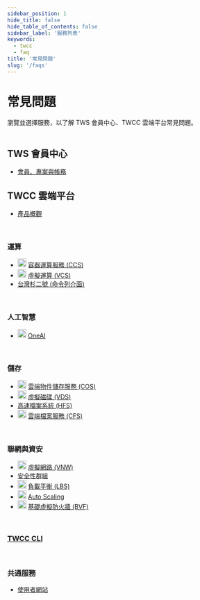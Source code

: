 ```yaml
---
sidebar_position: 1
hide_title: false
hide_table_of_contents: false
sidebar_label: '服務列表'
keywords:
  - twcc
  - faq
title: '常見問題'
slug: '/faqs'
---
```


# <i class="fa fa-question-circle" aria-hidden="true"></i> 常見問題

瀏覽並選擇服務，以了解 TWS 會員中心、TWCC 雲端平台常見問題。<br/><br/>

## TWS 會員中心

- [會員、專案與帳務](/docs/faq/member-center/member-project-billing.md)


## TWCC 雲端平台

- [產品概觀](/docs/faq/twcc/service-overview.md)

<br/>

### 運算

- <img src="https://i.imgur.com/DPC5gPG.png" width="20" height="20"/> <a href="/docs/faq/twcc/ccs">容器運算服務 (CCS) </a><br/>
- <img src="https://cos.twcc.ai/SYS-MANUAL/uploads/upload_af58322eb82b649d1f29aca1f201a117.png" width="20" height="20"/> <a href="/docs/user-guides/twcc/vcs">虛擬運算 (VCS) </a>
- [台灣杉二號 (命令列介面)](/docs/faq/twcc/twnia2-hpc-cli)

<br/>

### 人工智慧

- <img src="https://cos.twcc.ai/SYS-MANUAL/uploads/upload_a997c10eb5d383ad9ec2ae25a359f64e.png" width="20" height="20"/> <a href="/docs/faq/twcc/oneai">OneAI</a><br/>

<br/>

### 儲存

- <img src="https://cos.twcc.ai/SYS-MANUAL/uploads/upload_a798c7edb1b5032ecf92265a3150a7ec.png" width="20" height="20"/> <a href="/docs/faq/twcc/cos">雲端物件儲存服務 (COS) </a>
- <img src="https://cos.twcc.ai/SYS-MANUAL/uploads/upload_a62be3bdf4bc257526e95e16b063a777.png" width="20" height="20"/> <a href="/docs/user-guides/twcc/vcs/vds">虛擬磁碟 (VDS)</a>
- [高速檔案系統 (HFS)](/docs/faq/twcc/hfs)
- <img src="https://i.imgur.com/HmCCsr5.png" width="20" height="20"/> <a href="/docs/faq/twcc/cfs">雲端檔案服務 (CFS)</a>

<br/>

### 聯網與資安

- <img src="https://cos.twcc.ai/SYS-MANUAL/uploads/upload_c7ecced96f77b12664677d4cef97a3cc.png" width="20" height="20"/> <a href="/docs/faq/twcc/vcs/vnw">虛擬網路 (VNW)</a>
- [安全性群組](/docs/faq/twcc/vcs/security-group)
- <img src="https://cos.twcc.ai/SYS-MANUAL/uploads/upload_5eaf2d8a3b112a4b8c49a853eaab60d8.png" width="20" height="20"/> <a href="/docs/faq/twcc/vcs/lbs">負載平衡 (LBS)</a>
- <img src="https://cos.twcc.ai/SYS-MANUAL/uploads/upload_fe3143064a67e3d04615d38683938427.png" width="20" height="20"/> <a href="/docs/faq/twcc/vcs/auto-scaling">Auto Scaling</a>
- <img src="https://cos.twcc.ai/SYS-MANUAL/uploads/upload_db2be9ff86eff33624e32feceedf17e7.png" width="20" height="20"/> <a href="/docs/faq/twcc/vcs/bvf">基礎虛擬防火牆 (BVF)</a>

<br/>



### [TWCC CLI](..)

<br/>

### 共通服務

- [使用者網站](/docs/faq/twcc/general)

